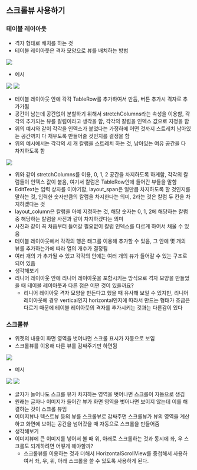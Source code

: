## 스크롤뷰 사용하기
### 테이블 레이아웃
- 격자 형태로 배치를 하는 것
- 테이블 레이아웃은 격자 모양으로 뷰를 배치하는 방법
<img src="https://user-images.githubusercontent.com/32586985/88478422-19e00a80-cf83-11ea-9d4b-036a9a04c222.PNG">

- 예시
<img src="https://user-images.githubusercontent.com/32586985/88478428-27959000-cf83-11ea-89b2-0a694111af6c.PNG">
<img src="https://user-images.githubusercontent.com/32586985/88478429-2b291700-cf83-11ea-80ca-d087e232f261.PNG">

- 테이블 레이아웃 안에 각각 TableRow를 추가하여서 만듬, 버튼 추가시 격자로 추가가됨
- 공간이 남는데 공간없이 분할하기 위해서 stretchColumns라는 속성을 이용함, 각각의 추가되는 뷰를 칼럼이라고 생각을 함, 각각의 칼럼을 인덱스 값으로 지정을 함
- 위의 예시와 같이 각각을 인덱스가 붙었다는 가정하에 어떤 것까지 스트레치 남아있는 공간까지 다 채우도록 만들어줄 것인지를 결정을 함
- 위의 예시에서는 각각의 세 개 칼럼을 스트레치 하는 것, 남아있는 여유 공간을 다 차지하도록 함

<img src="https://user-images.githubusercontent.com/32586985/88478461-74796680-cf83-11ea-90a5-e616a161f56e.PNG">

- 위와 같이 stretchColumns를 이용, 0, 1, 2 공간을 차지하도록 하게함, 각각의 칼럼들이 인덱스 값이 붙음, 여기서 칼럼은 TableRow안에 들어간 뷰들을 말함
- EditText는 입력 상자를 이야기함, layout_span은 얼만큼 차지하도록 할 것인지를 말하는 것, 입력한 숫자만큼의 칼럼을 차지한다는 의미, 2라는 것은 칼럼 두 칸을 차지하겠다는 것
- layout_column은 칼럼을 아예 지정하는 것, 해당 숫자는 0, 1, 2에 해당하는 칼럼 중 해당하는 칼럼을 사진과 같이 차지하겠다는 의미
- 사진과 같이 꼭 처음부터 들어갈 필요없이 칼럼 인덱스를 다르게 하여서 채울 수 있음
- 테이블 레이아웃에서 각각의 행은 <TableRow> 태그를 이용해 추가할 수 있음, 그 안에 몇 개의 뷰를 추가하는가에 따라 열의 개수가 결정됨
- 여러 개의 <TableRow>가 추가될 수 있고 각각의 <TableRow> 안에는 여러 개의 뷰가 들어갈 수 있는 구조로 되어 있음
- 생각해보기
- 리니어 레이아웃 안에 리니어 레이아웃을 포함시키는 방식으로 격자 모양을 만들었을 때 테이블 레이아웃과 다른 점은 어떤 것이 있을까요?
	- 리니어 레이아웃 격자 모양을 만든다고 했을 때 유사해 보일 수 있지만, 리니어 레이아웃에 경우 vertical인지 horizontal인지에 따라서 만드는 형태가 조금은 다르기 때문에 테이블 레이아웃의 격자를 추가시키는 것과는 다른감이 있다

### 스크롤뷰
- 위젯의 내용이 화면 영역을 벗어나면 스크롤 표시가 자동으로 보임
- 스크롤뷰를 이용해 다른 뷰를 감싸주기만 하면됨 
<img src="https://user-images.githubusercontent.com/32586985/88478539-36c90d80-cf84-11ea-96f3-67a7ffe97961.PNG">

- 예시
<img src="https://user-images.githubusercontent.com/32586985/88478541-4183a280-cf84-11ea-959f-548a9bab7528.PNG">
<img src="https://user-images.githubusercontent.com/32586985/88478543-45172980-cf84-11ea-8146-530a6de0b527.PNG">

- 글자가 늘어나도 스크롤 뷰가 차지하는 영역을 벗어나면 스크롤이 자동으로 생김
- 원래는 글자나 이미지가 들어간 뷰가 화면 영역을 벗어나면 보이지 않는데 이를 해결하는 것이 스크롤 뷰임
- 이미지뷰나 텍스트뷰 등의 뷰를 스크롤뷰로 감싸주면 스크롤뷰가 뷰의 영역을 계산하고 화면에 보이는 공간을 넘어갔을 때 자동으로 스크롤을 만들어줌
- 생각해보기
- 이미지뷰에 큰 이미지를 넣어서 볼 때 위, 아래로 스크롤하는 것과 동시에 좌, 우 스크롤도 되게하려면 어떻게 해야할까?
	- 스크롤뷰를 이용하는 것과 더해서 HorizontalScrollView를 중첩해서 사용하여서 좌, 우, 위, 아래 스크롤을 쓸 수 있도록 사용하게 된다.
	